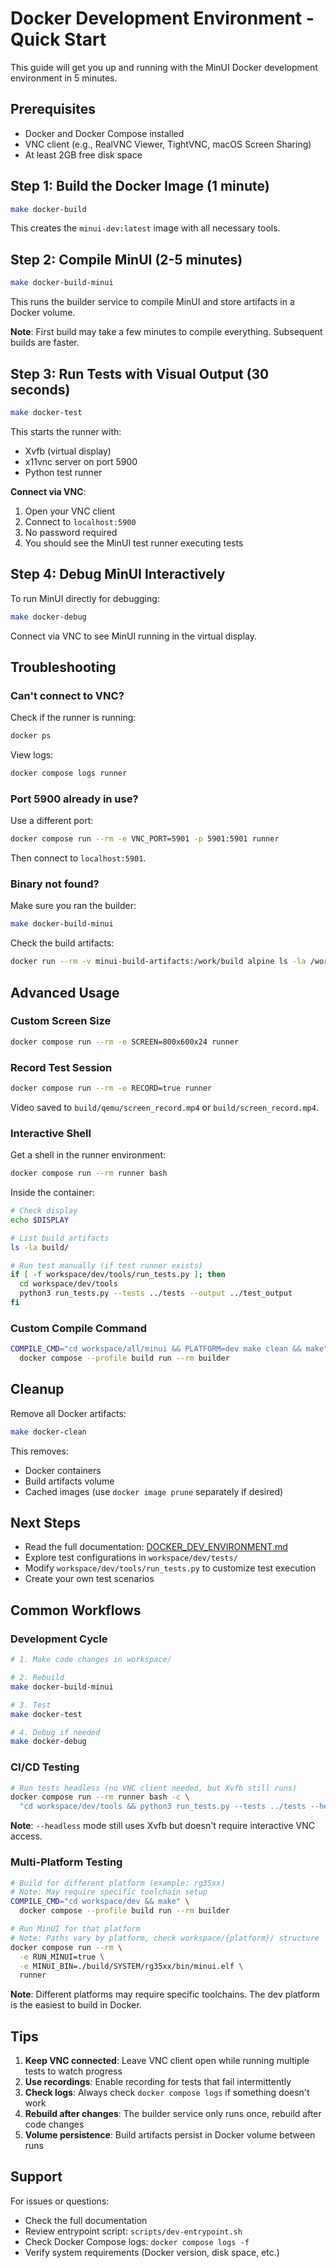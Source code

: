 # Docker Development Environment - Quick Start

This guide will get you up and running with the MinUI Docker development environment in 5 minutes.

## Prerequisites

- Docker and Docker Compose installed
- VNC client (e.g., RealVNC Viewer, TightVNC, macOS Screen Sharing)
- At least 2GB free disk space

## Step 1: Build the Docker Image (1 minute)

```bash
make docker-build
```

This creates the `minui-dev:latest` image with all necessary tools.

## Step 2: Compile MinUI (2-5 minutes)

```bash
make docker-build-minui
```

This runs the builder service to compile MinUI and store artifacts in a Docker volume.

**Note**: First build may take a few minutes to compile everything. Subsequent builds are faster.

## Step 3: Run Tests with Visual Output (30 seconds)

```bash
make docker-test
```

This starts the runner with:
- Xvfb (virtual display)
- x11vnc server on port 5900
- Python test runner

**Connect via VNC**:
1. Open your VNC client
2. Connect to `localhost:5900`
3. No password required
4. You should see the MinUI test runner executing tests

## Step 4: Debug MinUI Interactively

To run MinUI directly for debugging:

```bash
make docker-debug
```

Connect via VNC to see MinUI running in the virtual display.

## Troubleshooting

### Can't connect to VNC?

Check if the runner is running:
```bash
docker ps
```

View logs:
```bash
docker compose logs runner
```

### Port 5900 already in use?

Use a different port:
```bash
docker compose run --rm -e VNC_PORT=5901 -p 5901:5901 runner
```

Then connect to `localhost:5901`.

### Binary not found?

Make sure you ran the builder:
```bash
make docker-build-minui
```

Check the build artifacts:
```bash
docker run --rm -v minui-build-artifacts:/work/build alpine ls -la /work/build
```

## Advanced Usage

### Custom Screen Size

```bash
docker compose run --rm -e SCREEN=800x600x24 runner
```

### Record Test Session

```bash
docker compose run --rm -e RECORD=true runner
```

Video saved to `build/qemu/screen_record.mp4` or `build/screen_record.mp4`.

### Interactive Shell

Get a shell in the runner environment:

```bash
docker compose run --rm runner bash
```

Inside the container:
```bash
# Check display
echo $DISPLAY

# List build artifacts
ls -la build/

# Run test manually (if test runner exists)
if [ -f workspace/dev/tools/run_tests.py ]; then
  cd workspace/dev/tools
  python3 run_tests.py --tests ../tests --output ../test_output
fi
```

### Custom Compile Command

```bash
COMPILE_CMD="cd workspace/all/minui && PLATFORM=dev make clean && make" \
  docker compose --profile build run --rm builder
```

## Cleanup

Remove all Docker artifacts:

```bash
make docker-clean
```

This removes:
- Docker containers
- Build artifacts volume
- Cached images (use `docker image prune` separately if desired)

## Next Steps

- Read the full documentation: [DOCKER_DEV_ENVIRONMENT.md](DOCKER_DEV_ENVIRONMENT.md)
- Explore test configurations in `workspace/dev/tests/`
- Modify `workspace/dev/tools/run_tests.py` to customize test execution
- Create your own test scenarios

## Common Workflows

### Development Cycle

```bash
# 1. Make code changes in workspace/

# 2. Rebuild
make docker-build-minui

# 3. Test
make docker-test

# 4. Debug if needed
make docker-debug
```

### CI/CD Testing

```bash
# Run tests headless (no VNC client needed, but Xvfb still runs)
docker compose run --rm runner bash -c \
  "cd workspace/dev/tools && python3 run_tests.py --tests ../tests --headless"
```

**Note**: `--headless` mode still uses Xvfb but doesn't require interactive VNC access.

### Multi-Platform Testing

```bash
# Build for different platform (example: rg35xx)
# Note: May require specific toolchain setup
COMPILE_CMD="cd workspace/dev && make" \
  docker compose --profile build run --rm builder

# Run MinUI for that platform
# Note: Paths vary by platform, check workspace/{platform}/ structure
docker compose run --rm \
  -e RUN_MINUI=true \
  -e MINUI_BIN=./build/SYSTEM/rg35xx/bin/minui.elf \
  runner
```

**Note**: Different platforms may require specific toolchains. The dev platform is the easiest to build in Docker.

## Tips

1. **Keep VNC connected**: Leave VNC client open while running multiple tests to watch progress
2. **Use recordings**: Enable recording for tests that fail intermittently
3. **Check logs**: Always check `docker compose logs` if something doesn't work
4. **Rebuild after changes**: The builder service only runs once, rebuild after code changes
5. **Volume persistence**: Build artifacts persist in Docker volume between runs

## Support

For issues or questions:
- Check the full documentation
- Review entrypoint script: `scripts/dev-entrypoint.sh`
- Check Docker Compose logs: `docker compose logs -f`
- Verify system requirements (Docker version, disk space, etc.)
